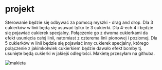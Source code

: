 # projekt

Sterowanie będzie się odbywać za pomocą myszki - drag and drop. Dla 3 cukierków w linii będą się usuwać tylko te 3 cukierki. Dla 4-ech 4 i będzie się pojawiać cukierek specjalny. Połączenie go z dwoma cukierkami da efekt usunięcia całej linii, natomiast z czterema linii pionowej i poziomej. Dla 5 cukierków w linii będzie się pojawiać inny cukierek specjalny, którego połączenie z jakimkolwiek cukierkiem będzie dawało efekt bomby tj. usunięte będą cukierki w jakiejś odległości. Makietę przesyłam na githuba.

![makieta](https://imgur.com/5yrwi4G)
